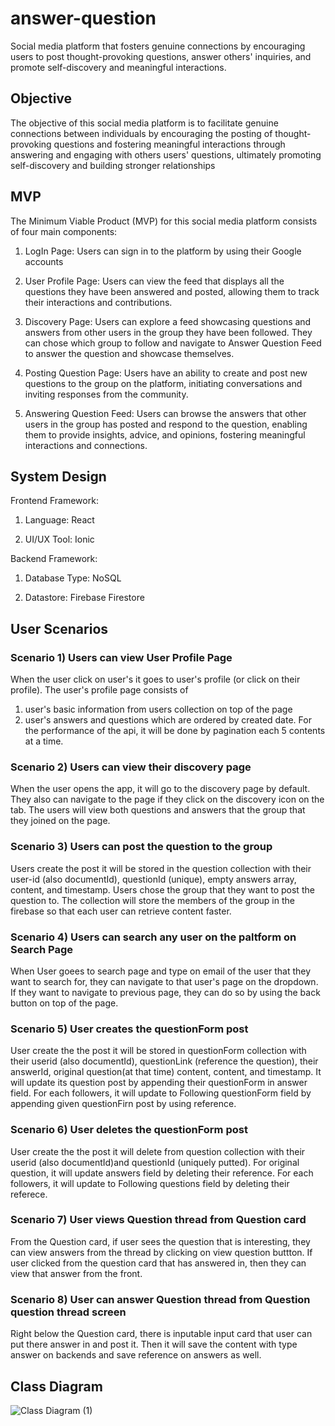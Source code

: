 # answer-question
Social media platform that fosters genuine connections by encouraging users to post thought-provoking questions, answer others' inquiries, and promote self-discovery and meaningful interactions.
## Objective
The objective of this social media platform is to facilitate genuine connections between individuals by encouraging the posting of thought-provoking questions and fostering meaningful interactions through answering and engaging with others users' questions, ultimately promoting self-discovery and building stronger relationships

## MVP
The Minimum Viable Product (MVP) for this social media platform consists of four main components:

1. LogIn Page: Users can sign in to the platform by using their Google accounts

2. User Profile Page: Users can view the feed that displays all the questions they have been answered and posted, allowing them to track their interactions and contributions.

3. Discovery Page: Users can explore a feed showcasing questions and answers from other users in the group they have been followed. They can chose which group to follow and navigate to Answer Question Feed to answer the question and showcase themselves. 

4. Posting Question Page: Users have an ability to create and post new questions to the group on the platform, initiating conversations and inviting responses from the community.

5. Answering Question Feed: Users can browse the answers that other users in the group has posted and respond to the question, enabling them to provide insights, advice, and opinions, fostering meaningful interactions and connections.

## System Design
Frontend Framework: 

1. Language: React

2. UI/UX Tool: Ionic 

Backend Framework:

1. Database Type: NoSQL

2. Datastore: Firebase Firestore
## User Scenarios

### Scenario 1) Users can view User Profile Page
When the user click on user's it goes to user's profile (or click on their profile). The user's profile page consists of 
1. user's basic information from users collection on top of the page
2. user's answers and questions which are ordered by created date. For the performance of the api, it will be done by pagination each 5 contents at a time. 

### Scenario 2) Users can view their discovery page
When the user opens the app, it will go to the discovery page by default. They also can navigate to the page if they click on the discovery icon on the tab. The users will view both questions and answers that the group that they joined on the page. 

### Scenario 3) Users can post the question to the group
Users create the post it will be stored in the question collection with their user-id (also documentId), questionId (unique), empty answers array, content, and timestamp. Users chose the group that they want to post the question to. The collection will store the members of the group in the firebase so that each user can retrieve content faster.

### Scenario 4) Users can search any user on the paltform on Search Page
When User goees to search page and type on email of the user that they want to search for, they can navigate to that user's page on the dropdown. 
If they want to navigate to previous page, they can do so by using the back button on top of the page.

### Scenario 5) User creates the questionForm post
User create the the post it will be stored in questionForm collection with their userid (also documentId), questionLink (reference the question), their answerId, original question(at that time) content, content, and timestamp.
It will update its question post by appending their questionForm in answer field.
For each followers, it will update to Following questionForm field by appending given questionFirn post by using reference.

### Scenario 6) User deletes the questionForm post
User create the the post it will delete from question collection with their userid (also documentId)and questionId (uniquely putted).
For original question, it will update answers field by deleting their reference.
For each followers, it will update to Following questions field by deleting their referece.

### Scenario 7) User views Question thread from Question card
From the Question card, if user sees the question that is interesting, they can view answers from the thread by clicking on view question buttton.
If user clicked from the question card that has answered in, then they can view that answer from the front.

### Scenario 8) User can answer Question thread from Question question thread screen
Right below the Question card, there is inputable input card that user can put there answer in and post it. Then it will save the content with type answer on backends and save reference on answers as well.



## Class Diagram
![Class Diagram (1)](https://github.com/ykim879/answer-question/assets/59812671/5811b042-24ec-4077-b932-2451d76ce396)

